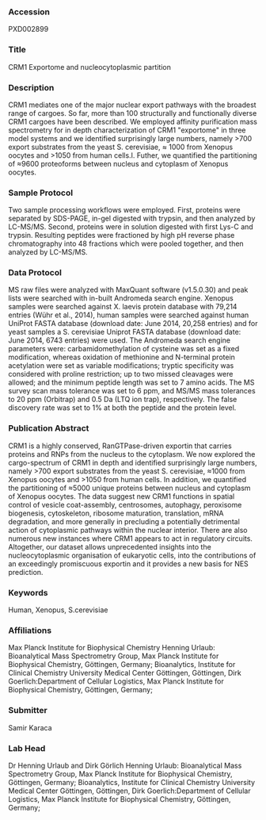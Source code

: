 ### Accession
PXD002899

### Title
CRM1 Exportome and nucleocytoplasmic partition

### Description
CRM1 mediates one of the major nuclear export pathways with the broadest range of cargoes. So far, more than 100 structurally and functionally diverse CRM1 cargoes have been described. We employed affinity purification mass spectrometry for in depth characterization of CRM1 "exportome" in three model systems and we identified surprisingly large numbers, namely >700 export substrates from the yeast S. cerevisiae, ≈ 1000 from Xenopus oocytes and >1050 from human cells.I. Futher, we quantified the partitioning of ≈9600 proteoforms between nucleus and cytoplasm of Xenopus oocytes.

### Sample Protocol
Two sample processing workflows were employed. First, proteins were separated by SDS-PAGE, in-gel digested with trypsin, and then analyzed by LC-MS/MS. Second, proteins were in solution digested with first Lys-C and trypsin. Resulting peptides were fractioned by high pH reverse phase chromatography into 48 fractions which were pooled together, and then analyzed by LC-MS/MS.

### Data Protocol
MS raw files were analyzed with MaxQuant software (v1.5.0.30) and peak lists were searched with in-built Andromeda search engine. Xenopus samples were searched against X. laevis protein database with 79,214 entries (Wühr et al., 2014), human samples were searched against human UniProt FASTA database (download date:  June 2014, 20,258 entries) and for yeast samples a S. cerevisiae Uniprot FASTA database (download date:  June 2014, 6743 entries) were used. The Andromeda search engine parameters were: carbamidomethylation of cysteine was set as a fixed modification, whereas oxidation of methionine and N-terminal protein acetylation were set as variable modifications; tryptic specificity was considered with proline restriction; up to two missed cleavages were allowed; and the minimum peptide length was set to 7 amino acids.  The MS survey scan mass tolerance was set to 6 ppm, and MS/MS mass tolerances to 20 ppm (Orbitrap) and 0.5 Da (LTQ ion trap), respectively. The false discovery rate was set to 1% at both the peptide and the protein level.

### Publication Abstract
CRM1 is a highly conserved, RanGTPase-driven exportin that carries proteins and RNPs from the nucleus to the cytoplasm. We now explored the cargo-spectrum of CRM1 in depth and identified surprisingly large numbers, namely &gt;700 export substrates from the yeast S. cerevisiae, &#x2248;1000 from Xenopus oocytes and &gt;1050 from human cells. In addition, we quantified the partitioning of &#x2248;5000 unique proteins between nucleus and cytoplasm of Xenopus oocytes. The data suggest new CRM1 functions in spatial control of vesicle coat-assembly, centrosomes, autophagy, peroxisome biogenesis, cytoskeleton, ribosome maturation, translation, mRNA degradation, and more generally in precluding a potentially detrimental action of cytoplasmic pathways within the nuclear interior. There are also numerous new instances where CRM1 appears to act in regulatory circuits. Altogether, our dataset allows unprecedented insights into the nucleocytoplasmic organisation of eukaryotic cells, into the contributions of an exceedingly promiscuous exportin and it provides a new basis for NES prediction.

### Keywords
Human, Xenopus, S.cerevisiae

### Affiliations
Max Planck Institute for Biophysical Chemistry
Henning Urlaub: Bioanalytical Mass Spectrometry Group, Max Planck Institute for Biophysical Chemistry, Göttingen, Germany;  Bioanalytics, Institute for Clinical Chemistry University Medical Center Göttingen, Göttingen,  Dirk Goerlich:Department of Cellular Logistics, Max Planck Institute for Biophysical Chemistry, Göttingen, Germany;

### Submitter
Samir Karaca

### Lab Head
Dr Henning Urlaub and Dirk Görlich
Henning Urlaub: Bioanalytical Mass Spectrometry Group, Max Planck Institute for Biophysical Chemistry, Göttingen, Germany;  Bioanalytics, Institute for Clinical Chemistry University Medical Center Göttingen, Göttingen,  Dirk Goerlich:Department of Cellular Logistics, Max Planck Institute for Biophysical Chemistry, Göttingen, Germany;


